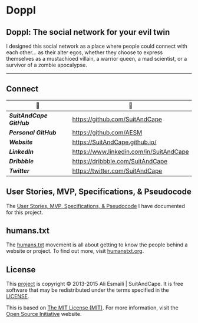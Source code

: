 <!-- README.md -->

Doppl
==========================================================================

## Doppl: The social network for your evil twin

I designed this social network as a place where people could connect with each other... as their alter egos, whether they choose to express themselves as a mustachioed villain, a warrior queen, a mad scientist, or a survivor of a zombie apocalypse.

--------------------------------------------------------------------------

## Connect

|              :tophat:             |              :rocket:             |
| --------------------------------- | --------------------------------- |
**_SuitAndCape GitHub_** | https://github.com/SuitAndCape
**_Personal GitHub_**    | https://github.com/AESM
**_Website_**            | https://SuitAndCape.github.io/
**_LinkedIn_**           | https://www.linkedin.com/in/SuitAndCape
**_Dribbble_**           | https://dribbble.com/SuitAndCape
**_Twitter_**            | https://twitter.com/SuitAndCape

## User Stories, MVP, Specifications, & Pseudocode

The [User Stories, MVP, Specifications, & Pseudocode](https://github.com/AESM/Doppl/blob/master/Stories_MVP_Specs_Pseudocode.md) I have documented for this project.

## humans.txt

The [humans.txt](https://github.com/AESM/Doppl/blob/master/humans.txt) movement is all about getting to know the people behind a website or project.  To find out more, visit [humanstxt.org](http://humanstxt.org/).

## License

This [project](#documentation-template) is copyright © 2013-2015 Ali Esmaili | SuitAndCape.  It is free software that may be redistributed under the terms specified in the [LICENSE](https://github.com/AESM/Doppl/blob/master/LICENSE).

This is based on [The MIT License (MIT)](http://opensource.org/licenses/MIT).  For more information, visit the [Open Source Initiative](http://opensource.org/) website.
